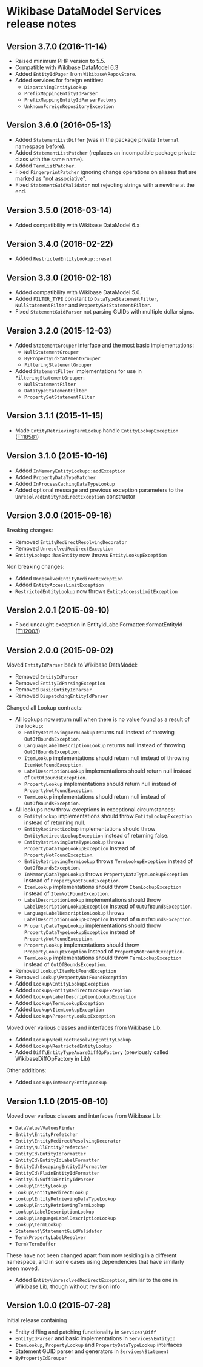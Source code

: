 # Wikibase DataModel Services release notes

## Version 3.7.0 (2016-11-14)

* Raised minimum PHP version to 5.5.
* Compatible with Wikibase DataModel 6.3
* Added `EntityIdPager` from `Wikibase\Repo\Store`.
* Added services for foreign entities:
  * `DispatchingEntityLookup`
  * `PrefixMappingEntityIdParser`
  * `PrefixMappingEntityIdParserFactory`
  * `UnknownForeignRepositoryException`

## Version 3.6.0 (2016-05-13)

* Added `StatementListDiffer` (was in the package private `Internal` namespace before).
* Added `StatementListPatcher` (replaces an incompatible package private class with the same name).
* Added `TermListPatcher`.
* Fixed `FingerprintPatcher` ignoring change operations on aliases that are marked as "not associative".
* Fixed `StatementGuidValidator` not rejecting strings with a newline at the end.

## Version 3.5.0 (2016-03-14)

* Added compatibility with Wikibase DataModel 6.x

## Version 3.4.0 (2016-02-22)

* Added `RestrictedEntityLookup::reset`

## Version 3.3.0 (2016-02-18)

* Added compatibility with Wikibase DataModel 5.0.
* Added `FILTER_TYPE` constant to `DataTypeStatementFilter`, `NullStatementFilter` and `PropertySetStatementFilter`.
* Fixed `StatementGuidParser` not parsing GUIDs with multiple dollar signs.

## Version 3.2.0 (2015-12-03)

* Added `StatementGrouper` interface and the most basic implementations:
  * `NullStatementGrouper`
  * `ByPropertyIdStatementGrouper`
  * `FilteringStatementGrouper`
* Added `StatementFilter` implementations for use in `FilteringStatementGrouper`:
  * `NullStatementFilter`
  * `DataTypeStatementFilter`
  * `PropertySetStatementFilter`

## Version 3.1.1 (2015-11-15)

* Made `EntityRetrievingTermLookup` handle `EntityLookupException` ([T118581](https://phabricator.wikimedia.org/T118581))

## Version 3.1.0 (2015-10-16)

* Added `InMemoryEntityLookup::addException`
* Added `PropertyDataTypeMatcher`
* Added `InProcessCachingDataTypeLookup`
* Added optional message and previous exception parameters to the `UnresolvedEntityRedirectException` constructor

## Version 3.0.0 (2015-09-16)

Breaking changes:

* Removed `EntityRedirectResolvingDecorator`
* Removed `UnresolvedRedirectException`
* `EntityLookup::hasEntity` now throws `EntityLookupException`

Non breaking changes:

* Added `UnresolvedEntityRedirectException`
* Added `EntityAccessLimitException`
* `RestrictedEntityLookup` now throws `EntityAccessLimitException`

## Version 2.0.1 (2015-09-10)

* Fixed uncaught exception in EntityIdLabelFormatter::formatEntityId ([T112003](https://phabricator.wikimedia.org/T112003))

## Version 2.0.0 (2015-09-02)

Moved `EntityIdParser` back to Wikibase DataModel:

* Removed `EntityIdParser`
* Removed `EntityIdParsingException`
* Removed `BasicEntityIdParser`
* Removed `DispatchingEntityIdParser`

Changed all Lookup contracts:

* All lookups now return null when there is no value found as a result of the lookup:
  * `EntityRetrievingTermLookup` returns null instead of throwing `OutOfBoundsException`.
  * `LanguageLabelDescriptionLookup` returns null instead of throwing `OutOfBoundsException`.
  * `ItemLookup` implementations should return null instead of throwing `ItemNotFoundException`.
  * `LabelDescriptionLookup` implementations should return null instead of `OutOfBoundsException`.
  * `PropertyLookup` implementations should return null instead of `PropertyNotFoundException`.
  * `TermLookup` implementations should return null instead of `OutOfBoundsException`.
* All lookups now throw exceptions in exceptional circumstances:
  * `EntityLookup` implementations should throw `EntityLookupException` instead of returning null.
  * `EntityRedirectLookup` implementations should throw `EntityRedirectLookupException` instead of returning false.
  * `EntityRetrievingDataTypeLookup` throws `PropertyDataTypeLookupException` instead of `PropertyNotFoundException`.
  * `EntityRetrievingTermLookup` throws `TermLookupException` instead of `OutOfBoundsException`.
  * `InMemoryDataTypeLookup` throws `PropertyDataTypeLookupException` instead of `PropertyNotFoundException`.
  * `ItemLookup` implementations should throw `ItemLookupException` instead of `ItemNotFoundException`.
  * `LabelDescriptionLookup` implementations should throw `LabelDescriptionLookupException` instead of `OutOfBoundsException`.
  * `LanguageLabelDescriptionLookup` throws `LabelDescriptionLookupException` instead of `OutOfBoundsException`.
  * `PropertyDataTypeLookup` implementations should throw `PropertyDataTypeLookupException` instead of `PropertyNotFoundException`.
  * `PropertyLookup` implementations should throw `PropertyLookupException` instead of `PropertyNotFoundException`.
  * `TermLookup` implementations should throw `TermLookupException` instead of `OutOfBoundsException`.
* Removed `Lookup\ItemNotFoundException`
* Removed `Lookup\PropertyNotFoundException`
* Added `Lookup\EntityLookupException`
* Added `Lookup\EntityRedirectLookupException`
* Added `Lookup\LabelDescriptionLookupException`
* Added `Lookup\TermLookupException`
* Added `Lookup\ItemLookupException`
* Added `Lookup\PropertyLookupException`

Moved over various classes and interfaces from Wikibase Lib:

* Added `Lookup\RedirectResolvingEntityLookup`
* Added `Lookup\RestrictedEntityLookup`
* Added `Diff\EntityTypeAwareDiffOpFactory` (previously called WikibaseDiffOpFactory in Lib)

Other additions:

* Added `Lookup\InMemoryEntityLookup`

## Version 1.1.0 (2015-08-10)

Moved over various classes and interfaces from Wikibase Lib:

* `DataValue\ValuesFinder`
* `Entity\EntityPrefetcher`
* `Entity\EntityRedirectResolvingDecorator`
* `Entity\NullEntityPrefetcher`
* `EntityId\EntityIdFormatter`
* `EntityId\EntityIdLabelFormatter`
* `EntityId\EscapingEntityIdFormatter`
* `EntityId\PlainEntityIdFormatter`
* `EntityId\SuffixEntityIdParser`
* `Lookup\EntityLookup`
* `Lookup\EntityRedirectLookup`
* `Lookup\EntityRetrievingDataTypeLookup`
* `Lookup\EntityRetrievingTermLookup`
* `Lookup\LabelDescriptionLookup`
* `Lookup\LanguageLabelDescriptionLookup`
* `Lookup\TermLookup`
* `Statement\StatementGuidValidator`
* `Term\PropertyLabelResolver`
* `Term\TermBuffer`

These have not been changed apart from now residing in a different namespace, and in some
cases using dependencies that have similarly been moved.

* Added `Entity\UnresolvedRedirectException`, similar to the one in Wikibase Lib, though without revision info

## Version 1.0.0 (2015-07-28)

Initial release containing

* Entity diffing and patching functionality in `Services\Diff`
* `EntityIdParser` and basic implementations in `Services\EntityId`
* `ItemLookup`, `PropertyLookup` and `PropertyDataTypeLookup` interfaces
* Statement GUID parser and generators in `Services\Statement`
* `ByPropertyIdGrouper`
